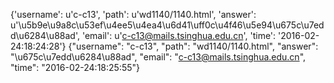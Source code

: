 {'username': u'c-c13', 'path': u'wd1140/1140.html', 'answer': u'\u5b9e\u9a8c\u53ef\u4ee5\u4ea4\u6d41\uff0c\u4f46\u5e94\u675c\u7edd\u6284\u88ad', 'email': u'c-c13@mails.tsinghua.edu.cn', 'time': '2016-02-24:18:24:28'}
{"username": "c-c13", "path": "wd1140/1140.html", "answer": "\u675c\u7edd\u6284\u88ad", "email": "c-c13@mails.tsinghua.edu.cn", "time": "2016-02-24:18:25:55"}